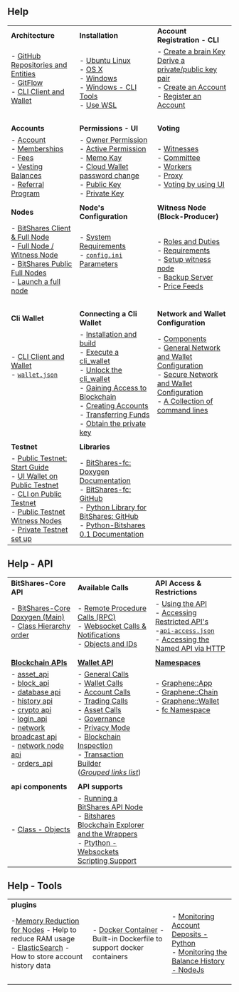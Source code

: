 ## Help

|  |  |  |
|---|---|---|
| **Architecture**  |  **Installation** |  **Account Registration - CLI** |   
| - [GitHub Repositories and Entities](../intro/README.md#bitshares-architecture--github-repositories-and-entities) <br/> - [GitFlow](../intro/bitshares_core_gitflow.md#bitshares-core---gitflow) <br /> - [CLI Client and Wallet](../wallet/README.md#bitshares-architecture--cli-client-and-wallet)  <br /> <br /> | - [Ubuntu Linux](../installation/build_ubuntu.md#building-on-ubuntu) <br /> - [OS X](../installation/build_osx.md#building-on-os-x) <br /> - [Windows](../installation/build_windows.md#building-on-windows) <br /> - [Windows - CLI Tools](../installation/windows_cli_tool.md#cli-wallet-on-windows-x64) <br /> - [Use WSL](../installation/wsl.md#windows-subsystem-for-linux-wsl) | - [Create a brain Key](../accounts/account_registration.md#2-create-a-brain-key-and-derive-a-privatepublic-key-pair) <br/> [Derive a private/public key pair](../accounts/account_registration.md#2-create-a-brain-key-and-derive-a-privatepublic-key-pair) <br /> - [Create an Account](../accounts/account_registration.md#3-create-an-account) <br /> - [Register an Account ](../accounts/account_registration.md#4-register-an-account) <br /> <br />|
|  |  |  |
| **Accounts** | **Permissions - UI** | **Voting** |
|- [Account](../accounts#account) <br/> - [Memberships](../accounts#memberships-and-groups) <br /> - [Fees](../accounts#fees) <br /> - [Vesting Balances](../accounts#vesting-balances) <br /> - [Referral Program](../accounts/accounts/referral-program.md#referral-program) | - [Owner Permission](../accounts/accounts/permissions.md#permissions) <br/> - [Active Permission]() <br /> - [Memo Kay](../accounts/accounts/permissions.md#permissions) <br/> - [Cloud Wallet password change](../accounts/accounts/permissions.md#how-to-change-cloud-wallet-password) <br/> - [Public Key](../accounts/accounts/permissions.md#public-key-and-private-key) <br /> - [Private Key](../accounts/accounts/permissions.md#public-key-and-private-key) | - [Witnesses](../accounts/accounts/voting-bh.md#witnesses) <br/> - [Committee](../accounts/accounts/voting-bh.md#committee-members) <br/> - [Workers](../accounts/accounts/voting-bh.md#workers) <br/> - [Proxy](../accounts/accounts/voting-bh.md#proxy) <br />  - [Voting by using UI](../accounts/accounts/voting-bh.md#voting-for-witness-committee-member-or-worker) <br/>  |  
|  |  |  |
| **Nodes**  |  **Node's Configuration** |  **Witness Node (Block-Producer)** |   
| - [BitShares Client & Full Node](../nodes_full_witness/README.md#bitshares-nodes-and-p2p-network) <br />  - [Full Node / Witness Node](../nodes_full_witness/README.md#witness-node-and-full-node)  <br/> - [ BitShares Public Full Nodes](../nodes_full_witness/README.md#bitshares-public-full-nodes) <br /> - [Launch a full node](../nodes_full_witness/full_nodes.md#how-to-launch-the-full-node) <br /><br /> | - [System Requirements](../nodes_full_witness/full_nodes.md#system-requirements) <br /> - [`config.ini` Parameters](../nodes_full_witness/full_nodes.md#configuration) <br /> <br /> <br /><br /> | - [Roles and Duties](../nodes_full_witness/README.md#witness-nodes-roles-and-duties) <br /> - [Requirements](../nodes_full_witness/active_witness.md#requirements) <br /> - [Setup witness node](../nodes_full_witness/active_witness.md#how-to-become-a-block-producing-witness) <br /> - [Backup Server](../nodes_full_witness/active_witness.md#backup-server)  <br /> - [Price Feeds](../nodes_full_witness/active_witness.md#price-feeds)|
|  |  |  |
| **Cli Wallet**  | **Connecting a Cli Wallet** | **Network and Wallet Configuration**  |
| - [CLI Client and Wallet](../wallet/README.md#bitshares-architecture--cli-client-and-wallet) <br /> - [`wallet.json`](../wallet/README.md#cli_wallet) <br/><br/><br/><br/><br/>| - [Installation and build](../wallet/cli_wallet.md#1installation-and-build) <br /> - [Execute a cli_wallet](../wallet/cli_wallet.md#2-execute-a-cli_wallet) <br/> - [Unlock the cli_wallet](../wallet/cli_wallet.md#3unlock-the-cli_wallet) <br /> -  [Gaining Access to Blockchain](../wallet/cli_wallet.md#4-gaining-access-to-blockchain) <br /> - [Creating Accounts](../wallet/cli_wallet.md#5-creating-accounts) <br/> - [Transferring Funds ](../wallet/cli_wallet.md#6-transferring-funds-using-the-cli-wallet) <br/> - [Obtain the private key](../wallet/cli_wallet.md#7-obtain-the-private-key) | - [Components](../wallet/wallet_network.md##components) <br /> - [General Network and Wallet Configuration](../wallet/wallet_network.md#general-network-and-wallet-configuration) <br /> - [Secure Network and Wallet Configuration](../wallet/wallet_network.md#secure-network-and-wallet-configuration) <br /> - [A Collection of command lines](../wallet/node_wallet_witness.md#a-collection-of-command-lines---node-wallet-and-witness) <br/><br/><br/>  |
|  |  |  |
| **Testnet** | **Libraries** |  |
| - [Public Testnet: Start Guide](../testnets/public_testnet_details.md#public-testnet---quick-start-guide) <br /> - [UI Wallet on Public Testnet](../testnets/public_testnet_details.md#use-the-ui-wallet-on-public-testnet) <br /> - [CLI on Public Testnet](../testnets/public_testnet_details.md#use-the-cli-on-public-testnet) <br/> - [Public Testnet Witness Nodes](../testnets/public_testnet.md) <br /> - [Private Testnet set up](../testnets/private_testnet.md#how-to-setup-private-testnet) <br /> | - [BitShares-fc: Doxygen Documentation](http://open-explorer.io/doxygen/fc/) <br /> - [BitShares-fc: GitHub](https://github.com/bitshares/bitshares-fc#fc) <br /> - [Python Library for BitShares: GitHub](https://github.com/bitshares/python-bitshares#python-library-for-bitshares) <br /> - [Python-Bitshares 0.1 Documentation](http://docs.pybitshares.com/)   |  |

## Help - API

|  |  |  |
|---|---|---|
| **BitShares-Core API** | **Available Calls** | **API Access & Restrictions** |
| - [BitShares-Core Doxygen (Main)](https://bitshares.org/doxygen/index.html) <br/> - [Class Hierarchy order](https://bitshares.org/doxygen/hierarchy.html) <br /><br /> | - [Remote Procedure Calls (RPC)](../api/rpc.md#remote-procedure-calls) <br/> - [Websocket Calls & Notifications](../api/websocket_calls_notifications.md#websocket-calls-notifications) <br /> - [Objects and IDs](../api/object_ids.md#objects-and-ids) <br /> | - [Using the API](../api/api_restrictions.md#using-the-api) <br/> - [Accessing Restricted API's ](../api/api_restrictions.md#accessing-restricted-apis) <br /> -[`api-access.json`](../api/api_restrictions.md#accessing-restricted-apis) <br /> - [Accessing the Named API via HTTP](../api/api_restrictions.md#accessing-the-named-api-via-http)  |
|  |  |  |
|[**Blockchain APIs**](https://bitshares.org/doxygen/namespacegraphene_1_1app.html)  |[**Wallet API**](https://bitshares.org/doxygen/classgraphene_1_1wallet_1_1wallet__api.html)   | [**Namespaces**](https://bitshares.org/doxygen/namespaces.html)   |
|- [asset_api](https://bitshares.org/doxygen/classgraphene_1_1app_1_1asset__api.html) <br/> - [block_api](https://bitshares.org/doxygen/classgraphene_1_1app_1_1block__api.html) <br/> - [database api](https://bitshares.org/doxygen/classgraphene_1_1app_1_1database__api.html) <br/> - [history api](https://bitshares.org/doxygen/classgraphene_1_1app_1_1history__api.html) <br/> - [crypto api](https://bitshares.org/doxygen/classgraphene_1_1app_1_1crypto__api.html) <br/> - [login_api](https://bitshares.org/doxygen/classgraphene_1_1app_1_1login__api.html) <br/> - [network broadcast api](https://bitshares.org/doxygen/classgraphene_1_1app_1_1network__broadcast__api.html) <br/> - [network node api](https://bitshares.org/doxygen/classgraphene_1_1app_1_1network__node__api.html) <br/> - [orders_api](https://bitshares.org/doxygen/classgraphene_1_1app_1_1orders__api.html)   <br/>  <br/> | - [General Calls](../api/API_references.md#general-calls) <br/> - [Wallet Calls](../api/API_references.md#wallet-calls) <br/> - [Account Calls](../api/API_references.md#account-calls) <br/> - [Trading Calls](../api/API_references.md#trading-calls) <br/> - [Asset Calls](../api/API_references.md#asset-calls) <br/> - [Governance](../api/API_references.md#governance) <br/> - [Privacy Mode](../api/API_references.md#privacy-mode) <br/> - [Blockchain Inspection](../api/API_references.md#blockchain-inspection) <br/> - [Transaction Builder](../api/API_references.md#transaction-builder) <br/> ([*Grouped links list*](../api/API_references.md#wallet-api-calls)) | - [Graphene::App](https://bitshares.org/doxygen/namespacegraphene_1_1app.html) <br/>  - [Graphene::Chain](https://bitshares.org/doxygen/namespacegraphene_1_1chain.html) <br/>  - [Graphene::Wallet](https://bitshares.org/doxygen/namespacegraphene_1_1wallet.html) <br/> - [fc Namespace](https://bitshares.org/doxygen/namespacefc.html)   <br/> <br/>   <br/>  <br/>  <br/> <br/>  <br/>  |
|  |  |  |
| **api components** | **API supports**  |  |
|- [Class - Objects](../api/API_references.md#graphenechain-namespace-class---objects) | - [Running a BitShares API Node](../nodes_full_witness/running-api-node.md#running-a-bitshares-api-node)    <br /> - [Bitshares Blockchain Explorer and the Wrappers](../../forge/api_support/explorer-wrappers.md#bitshares-blockchain-explorer-and-the-apis) <br /> - [ Ptython - Websockets Scripting Support](../../forge/program_libraries/websocket_scripting_support.md#websockets-scripting-support) |  |


## Help - Tools

|  |  |  |
|---|---|---|
| **plugins** |  |  |
| -[Memory Reduction for Nodes](../../forge/plugins/nodes_memory_reduction.md#memory-reduction-for-nodes) - Help to reduce RAM usage <br /> - [ElasticSearch](../../forge/plugins/elastic_search_plugin.md#elasticsearch-plugin) - How to store account history data | - [Docker Container](https://github.com/bitshares/bitshares-core/blob/master/README-docker.md#docker-container) - Built-in Dockerfile to support docker containers | - [Monitoring Account Deposits - Python](../../forge/sdk_tools/monitoring_python.md#monitoring-account-deposits---python) <br /> - [Monitoring the Balance History - NodeJs](../../forge/sdk_tools/monitoring_nodejs.md#monitoring-the-balance-history---nodejs)  |
|  |  |  |
|  |  |  |
|  |  |  |

